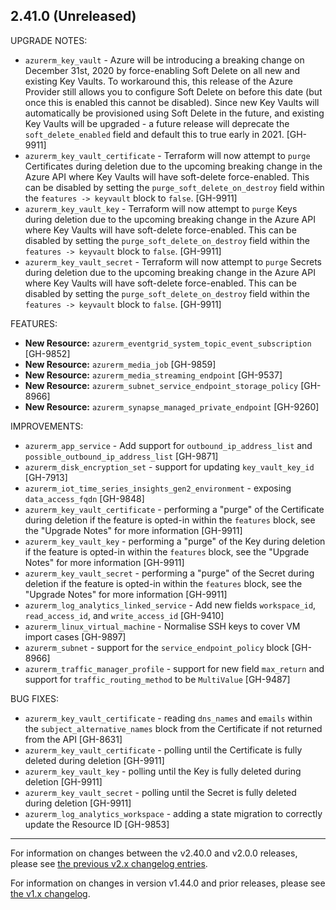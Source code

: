 ## 2.41.0 (Unreleased)

UPGRADE NOTES:

* `azurerm_key_vault` - Azure will be introducing a breaking change on December 31st, 2020 by force-enabling Soft Delete on all new and existing Key Vaults. To workaround this, this release of the Azure Provider still allows you to configure Soft Delete on before this date (but once this is enabled this cannot be disabled). Since new Key Vaults will automatically be provisioned using Soft Delete in the future, and existing Key Vaults will be upgraded - a future release will deprecate the `soft_delete_enabled` field and default this to true early in 2021. [GH-9911]
* `azurerm_key_vault_certificate` - Terraform will now attempt to `purge` Certificates during deletion due to the upcoming breaking change in the Azure API where Key Vaults will have soft-delete force-enabled. This can be disabled by setting the `purge_soft_delete_on_destroy` field within the `features -> keyvault` block to `false`. [GH-9911]
* `azurerm_key_vault_key` - Terraform will now attempt to `purge` Keys during deletion due to the upcoming breaking change in the Azure API where Key Vaults will have soft-delete force-enabled. This can be disabled by setting the `purge_soft_delete_on_destroy` field within the `features -> keyvault` block to `false`. [GH-9911]
* `azurerm_key_vault_secret` - Terraform will now attempt to `purge` Secrets during deletion due to the upcoming breaking change in the Azure API where Key Vaults will have soft-delete force-enabled. This can be disabled by setting the `purge_soft_delete_on_destroy` field within the `features -> keyvault` block to `false`. [GH-9911]

FEATURES:

* **New Resource:** `azurerm_eventgrid_system_topic_event_subscription` [GH-9852]
* **New Resource:** `azurerm_media_job` [GH-9859]
* **New Resource:** `azurerm_media_streaming_endpoint` [GH-9537]
* **New Resource:** `azurerm_subnet_service_endpoint_storage_policy` [GH-8966]
* **New Resource:** `azurerm_synapse_managed_private_endpoint` [GH-9260]

IMPROVEMENTS:

* `azurerm_app_service` - Add support for `outbound_ip_address_list` and `possible_outbound_ip_address_list` [GH-9871]
* `azurerm_disk_encryption_set` - support for updating `key_vault_key_id` [GH-7913]
* `azurerm_iot_time_series_insights_gen2_environment` - exposing `data_access_fqdn` [GH-9848]
* `azurerm_key_vault_certificate` - performing a "purge" of the Certificate during deletion if the feature is opted-in within the `features` block, see the "Upgrade Notes" for more information [GH-9911]
* `azurerm_key_vault_key` - performing a "purge" of the Key during deletion if the feature is opted-in within the `features` block, see the "Upgrade Notes" for more information [GH-9911]
* `azurerm_key_vault_secret` - performing a "purge" of the Secret during deletion if the feature is opted-in within the `features` block, see the "Upgrade Notes" for more information [GH-9911]
* `azurerm_log_analytics_linked_service` - Add new fields `workspace_id`, `read_access_id`, and `write_access_id` [GH-9410]
* `azurerm_linux_virtual_machine` - Normalise SSH keys to cover VM import cases [GH-9897]
* `azurerm_subnet` - support for the `service_endpoint_policy` block [GH-8966]
* `azurerm_traffic_manager_profile` - support for new field `max_return` and support for `traffic_routing_method` to be `MultiValue` [GH-9487]

BUG FIXES:

* `azurerm_key_vault_certificate` - reading `dns_names` and `emails` within the `subject_alternative_names` block from the Certificate if not returned from the API [GH-8631]
* `azurerm_key_vault_certificate` - polling until the Certificate is fully deleted during deletion [GH-9911]
* `azurerm_key_vault_key` - polling until the Key is fully deleted during deletion [GH-9911]
* `azurerm_key_vault_secret` -  polling until the Secret is fully deleted during deletion [GH-9911]
* `azurerm_log_analytics_workspace` - adding a state migration to correctly update the Resource ID [GH-9853]

---

For information on changes between the v2.40.0 and v2.0.0 releases, please see [the previous v2.x changelog entries](https://github.com/terraform-providers/terraform-provider-azurerm/blob/master/CHANGELOG-v2.md).

For information on changes in version v1.44.0 and prior releases, please see [the v1.x changelog](https://github.com/terraform-providers/terraform-provider-azurerm/blob/master/CHANGELOG-v1.md).
